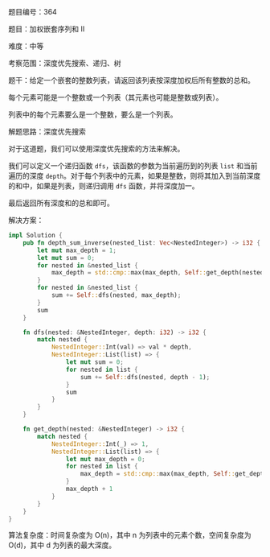 题目编号：364

题目：加权嵌套序列和 II

难度：中等

考察范围：深度优先搜索、递归、树

题干：给定一个嵌套的整数列表，请返回该列表按深度加权后所有整数的总和。

每个元素可能是一个整数或一个列表（其元素也可能是整数或列表）。

列表中的每个元素要么是一个整数，要么是一个列表。

解题思路：深度优先搜索

对于这道题，我们可以使用深度优先搜索的方法来解决。

我们可以定义一个递归函数 `dfs`，该函数的参数为当前遍历到的列表 `list` 和当前遍历的深度 `depth`。对于每个列表中的元素，如果是整数，则将其加入到当前深度的和中，如果是列表，则递归调用 `dfs` 函数，并将深度加一。

最后返回所有深度和的总和即可。

解决方案：

```rust
impl Solution {
    pub fn depth_sum_inverse(nested_list: Vec<NestedInteger>) -> i32 {
        let mut max_depth = 1;
        let mut sum = 0;
        for nested in &nested_list {
            max_depth = std::cmp::max(max_depth, Self::get_depth(nested));
        }
        for nested in &nested_list {
            sum += Self::dfs(nested, max_depth);
        }
        sum
    }

    fn dfs(nested: &NestedInteger, depth: i32) -> i32 {
        match nested {
            NestedInteger::Int(val) => val * depth,
            NestedInteger::List(list) => {
                let mut sum = 0;
                for nested in list {
                    sum += Self::dfs(nested, depth - 1);
                }
                sum
            }
        }
    }

    fn get_depth(nested: &NestedInteger) -> i32 {
        match nested {
            NestedInteger::Int(_) => 1,
            NestedInteger::List(list) => {
                let mut max_depth = 0;
                for nested in list {
                    max_depth = std::cmp::max(max_depth, Self::get_depth(nested));
                }
                max_depth + 1
            }
        }
    }
}
```

算法复杂度：时间复杂度为 O(n)，其中 n 为列表中的元素个数，空间复杂度为 O(d)，其中 d 为列表的最大深度。